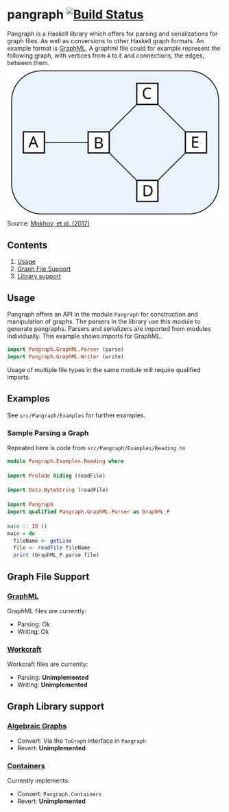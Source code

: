 # pangraph [![Build Status](https://travis-ci.org/tuura/pangraph.svg?branch=master)](https://travis-ci.org/tuura/pangraph)  

Pangraph is a Haskell library which offers for parsing and serializations for graph files. As well as conversions to other Haskell graph formats. An example format is [GraphML](http://graphml.graphdrawing.org/). A graphml file
could for example represent the following graph, with vertices from `A` to `E` and connections, the edges, between them.  
![a-sample-graph](examples/graphs/network.svg)  
Source:
[Mokhov, et al. (2017)](https://github.com/tuura/papers/tree/3460a889ebcf8e21bbde54f9cb7fc3662a6c7ff8/fdl-2017 "Newcastle University")

## Contents
1. [Usage](#usage)  
2. [Graph File Support](#graph-file-support)
3. [Library support](#graph-library-support)

## Usage
Pangraph offers an API in the module `Pangraph` for construction and   
manipulation of graphs. The parsers in the library use this module to   
generate pangraphs. Parsers and serializers are imported from modules  
individually. This example shows imports for GraphML.
```haskell
import Pangraph.GraphML.Parser (parse)
import Pangraph.GraphML.Writer (write)
```
Usage of multiple file types in the same module will require qualified imports.
## Examples  
See `src/Pangraph/Examples` for further examples.
### Sample Parsing a Graph
Repeated here is code from `src/Pangraph/Examples/Reading.hs`
```haskell
module Pangraph.Examples.Reading where

import Prelude hiding (readFile)

import Data.ByteString (readFile)

import Pangraph
import qualified Pangraph.GraphML.Parser as GraphML_P

main :: IO ()
main = do
  fileName <- getLine
  file <- readFile fileName
  print (GraphML_P.parse file)
```

## Graph File Support  
### [GraphML](http://graphml.graphdrawing.org/)
GraphML files are currently:  
- Parsing: Ok  
- Writing: Ok

### [Workcraft](https://www.workcraft.org/)
Workcraft files are currently:  
- Parsing:  **Unimplemented**  
- Writing:  **Unimplemented**

## Graph Library support  
### [Algebraic Graphs](https://hackage.haskell.org/package/algebraic-graphs)
- Convert:  Via the `ToGraph` interface in `Pangraph`
- Revert:   **Unimplemented**

### [Containers](https://hackage.haskell.org/package/containers)
Currently implements:  
- Convert:  `Pangraph.Containers`
- Revert:   **Unimplemented**
